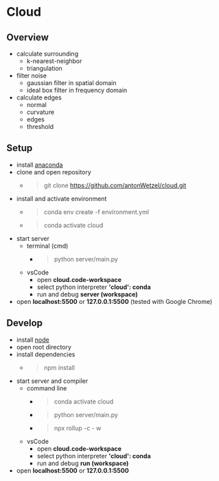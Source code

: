 # Cloud

## Overview
- calculate surrounding
	- k-nearest-neighbor
	- triangulation
- filter noise
	- gaussian filter in spatial domain
	- ideal box filter in frequency domain
- calculate edges
	- normal
	- curvature
	- edges
	- threshold

## Setup
- install [anaconda](https://www.anaconda.com/products/individual)
- clone and open repository
	- > git clone https://github.com/antonWetzel/cloud.git
- install and activate environment
	- > conda env create -f environment.yml
	- > conda activate cloud
- start server
	- terminal (cmd)
		- > python server/main.py
	- vsCode
		- open **cloud.code-workspace**
		- select python interpreter **'cloud': conda**
		- run and debug **server (workspace)**
- open **localhost:5500** or **127.0.0.1:5500** (tested with Google Chrome)

## Develop
- install [node](https://nodejs.org/en/)
- open root directory
- install dependencies
	- > npm install
- start server and compiler
	- command line
		- > conda activate cloud
		- > python server/main.py
		- > npx rollup -c - w
	- vsCode
		- open **cloud.code-workspace**
		- select python interpreter **'cloud': conda**
		- run and debug **run (workspace)**
- open **localhost:5500** or **127.0.0.1:5500**
